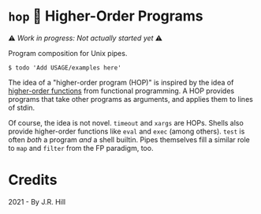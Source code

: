 # `hop` 🦘 Higher-Order Programs

⚠ _Work in progress: Not actually started yet_ ⚠

Program composition for Unix pipes.

```
$ todo 'Add USAGE/examples here'
```

The idea of a "higher-order program (HOP)" is inspired by the idea of
[higher-order functions](https://en.wikipedia.org/wiki/Higher-order_function)
from functional programming. A HOP provides programs that take other programs
as arguments, and applies them to lines of stdin.

Of course, the idea is not novel. `timeout` and `xargs` are HOPs. Shells also
provide higher-order functions like `eval` and `exec` (among others). `test` is
often _both_ a program _and_ a shell builtin. Pipes themselves fill a similar
role to `map` and `filter` from the FP paradigm, too.

# Credits

2021 - By J.R. Hill

